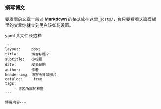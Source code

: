 
### 撰写博文

要发表的文章一般以 **Markdown** 的格式放在这里`_posts/`，你只要看看这篇模板里的文章你就立刻明白该如何设置。

yaml 头文件长这样:

```
---
layout:     post
title:      博客标题？
subtitle:   小标题
date:       发表日期
author:     作者
header-img: 博客头背景图片
catalog: 	 true
tags:
    - 博客所属的标签
---

博客内容---
